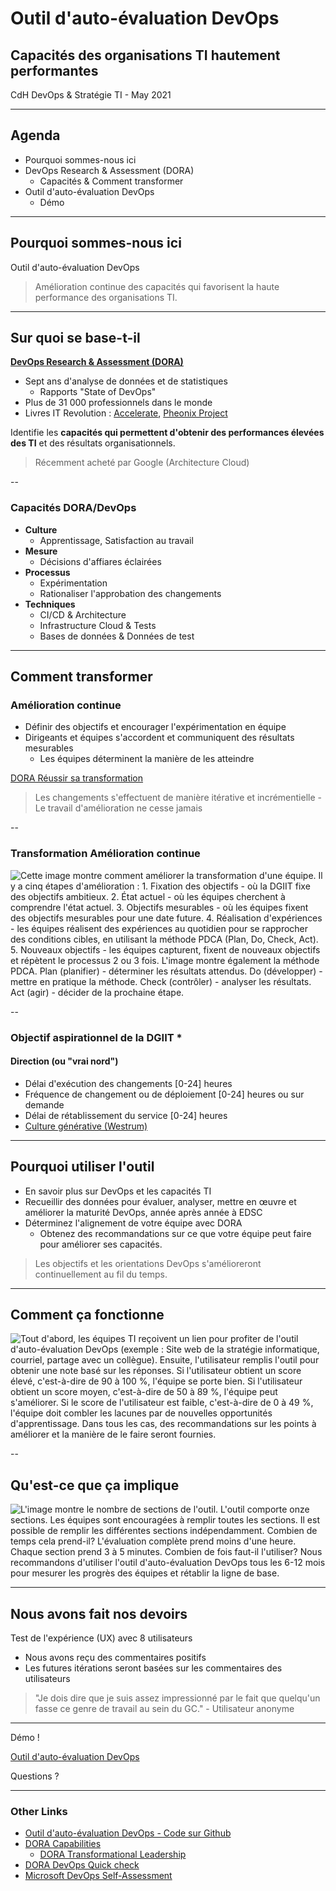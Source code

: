 <!--markdownlint-disable MD033-->

# Outil d'auto-évaluation DevOps

## Capacités des organisations TI hautement performantes

CdH DevOps & Stratégie TI - May 2021

---

## Agenda

- Pourquoi sommes-nous ici
- DevOps Research & Assessment (DORA)
  - Capacités & Comment transformer
- Outil d'auto-évaluation DevOps
  - Démo

---

## Pourquoi sommes-nous ici

Outil d'auto-évaluation DevOps

> Amélioration continue des capacités qui favorisent la haute performance des organisations TI.

---

## Sur quoi se base-t-il

**[DevOps Research & Assessment (DORA)](https://www.devops-research.com/research.html)**

- Sept ans d'analyse de données et de statistiques
  - Rapports "State of DevOps"
- Plus de 31 000 professionnels dans le monde
- Livres IT Revolution : [Accelerate](https://soundcloud.com/itrevolution/sets/accelerate-the-science-of), [Pheonix Project](https://soundcloud.com/itrevolution/sets/the-phoenix-project-part-2)

Identifie les **capacités qui permettent d'obtenir des performances élevées des TI** et des résultats organisationnels.

> Récemment acheté par Google (Architecture Cloud)

--

### Capacités DORA/DevOps

- **Culture**
  - Apprentissage, Satisfaction au travail
- **Mesure**
  - Décisions d'affiares éclairées
- **Processus**
  - Expérimentation
  - Rationaliser l'approbation des changements
- **Techniques**
  - CI/CD & Architecture
  - Infrastructure Cloud & Tests
  - Bases de données & Données de test

---

## Comment transformer

### Amélioration continue

- Définir des objectifs et encourager l'expérimentation en équipe
- Dirigeants et équipes s'accordent et communiquent des résultats mesurables
  - Les équipes déterminent la manière de les atteindre

[DORA Réussir sa transformation](https://cloud.google.com/solutions/devops/devops-culture-transform)

> Les changements s'effectuent de manière itérative et incrémentielle - Le travail d'amélioration ne cesse jamais

--

### Transformation Amélioration continue

<img src="https://sara-sabr.github.io/ITStrategy/assets/images/AssessmentTool1.png" alt="Cette image montre comment améliorer la transformation d'une équipe. Il y a cinq étapes d'amélioration : 1. Fixation des objectifs - où la DGIIT fixe des objectifs ambitieux. 2. État actuel - où les équipes cherchent à comprendre l'état actuel. 3. Objectifs mesurables - où les équipes fixent des objectifs mesurables pour une date future. 4. Réalisation d'expériences - les équipes réalisent des expériences au quotidien pour se rapprocher des conditions cibles, en utilisant la méthode PDCA (Plan, Do, Check, Act). 5. Nouveaux objectifs - les équipes capturent, fixent de nouveaux objectifs et répètent le processus 2 ou 3 fois. L'image montre également la méthode PDCA. Plan (planifier) - déterminer les résultats attendus. Do (développer) - mettre en pratique la méthode. Check (contrôler) - analyser les résultats. Act (agir) - décider de la prochaine étape.">

--

### Objectif aspirationnel de la DGIIT *

#### Direction (ou "vrai nord")

- Délai d'exécution des changements [0-24] heures
- Fréquence de changement ou de déploiement [0-24] heures ou sur demande
- Délai de rétablissement du service [0-24] heures
- [Culture générative (Westrum)](https://cloud.google.com/architecture/devops/devops-culture-westrum-organizational-culture)

---

## Pourquoi utiliser l'outil

- En savoir plus sur DevOps et les capacités TI
- Recueillir des données pour évaluer, analyser, mettre en œuvre et améliorer la maturité DevOps, année après année à EDSC
- Déterminez l'alignement de votre équipe avec DORA
  - Obtenez des recommandations sur ce que votre équipe peut faire pour améliorer ses capacités.

> Les objectifs et les orientations DevOps s'amélioreront continuellement au fil du temps.

---

## Comment ça fonctionne

<img src="https://sara-sabr.github.io/ITStrategy/assets/images/Process.png" alt= "Tout d'abord, les équipes TI reçoivent un lien pour profiter de l'outil d'auto-évaluation DevOps (exemple : Site web de la stratégie informatique, courriel, partage avec un collègue). Ensuite, l'utilisateur remplis l'outil pour obtenir une note basé sur les réponses. Si l'utilisateur obtient un score élevé, c'est-à-dire de 90 à 100 %, l'équipe se porte bien. Si l'utilisateur obtient un score moyen, c'est-à-dire de 50 à 89 %, l'équipe peut s'améliorer. Si le score de l'utilisateur est faible, c'est-à-dire de 0 à 49 %, l'équipe doit combler les lacunes par de nouvelles opportunités d'apprentissage. Dans tous les cas, des recommandations sur les points à améliorer et la manière de le faire seront fournies.">

--

## Qu'est-ce que ça implique

<img src="https://sara-sabr.github.io/ITStrategy/assets/images/sections.png" alt="L'image montre le nombre de sections de l'outil. L'outil comporte onze sections. Les équipes sont encouragées à remplir toutes les sections. Il est possible de remplir les différentes sections indépendamment. Combien de temps cela prend-il? L'évaluation complète prend moins d'une heure. Chaque section prend 3 à 5 minutes. Combien de fois faut-il l'utiliser? Nous recommandons d'utiliser l'outil d'auto-évaluation DevOps tous les 6-12 mois pour mesurer les progrès des équipes et rétablir la ligne de base.">

---

## Nous avons fait nos devoirs

Test de l'expérience (UX) avec 8 utilisateurs

- Nous avons reçu des commentaires positifs
- Les futures itérations seront basées sur les commentaires des utilisateurs

> "Je dois dire que je suis assez impressionné par le fait que quelqu'un fasse ce genre de travail au sein du GC." - Utilisateur anonyme

---

Démo !

[Outil d'auto-évaluation DevOps](https://sara-sabr.github.io/auto-evaluation-devops-self-assessment/#/?lang=fr)

Questions ?

---

### Other Links

- [Outil d'auto-évaluation DevOps - Code sur Github](https://github.com/sara-sabr/auto-evaluation-devops-self-assessment)
- [DORA Capabilities](https://cloud.google.com/architecture/devops/capabilities)
  - [DORA Transformational Leadership](https://cloud.google.com/architecture/devops/devops-culture-transformational-leadership)
- [DORA DevOps Quick check](https://www.devops-research.com/quickcheck.html)
- [Microsoft DevOps Self-Assessment](https://devopsassessment.net/)